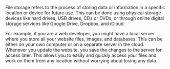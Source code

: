 File storage refers to the process of storing data or information in a specific location or device for future use. This can be done using physical storage devices like hard drives, USB drives, CDs or DVDs, or through online digital storage services like Google Drive, Dropbox, and iCloud.

For example, if you are a web developer, you might have a local server where you store all your website files, images, and databases. This can be either on your own computer or on a separate server in the cloud. Whenever you update the website, you save the changes to the server for access later. This allows you to easily and quickly access your files and work on them from any location without worrying about losing any data.